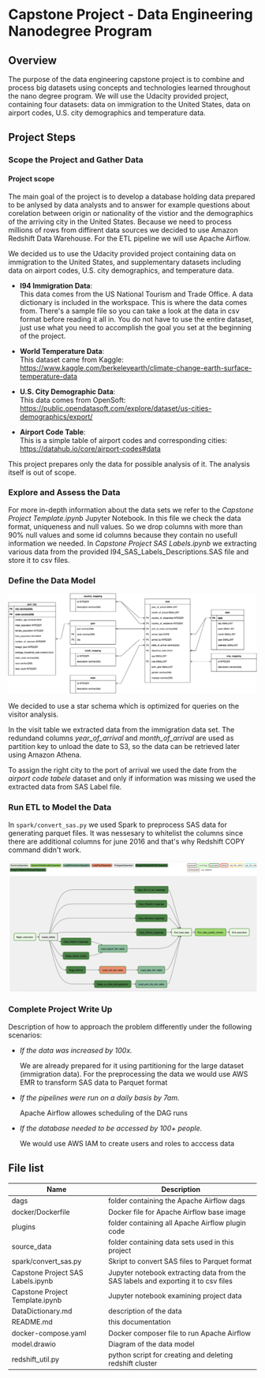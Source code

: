 # Capstone Project - Data Engineering Nanodegree Program

## Overview

The purpose of the data engineering capstone project is to combine and process big datasets using concepts and technologies learned throughout the nano degree program. We will use the Udacity provided project, containing four datasets: data on immigration to the United States, data on airport codes, U.S. city demographics and temperature data.

## Project Steps

### Scope the Project and Gather Data

#### Project scope

The main goal of the project is to develop a database holding data prepared to be anlysed by data analysts and to answer for example questions about corelation between origin or nationality of the vistior and the demographics of the arriving city in the United States. Because we need to process millions of rows from diffirent data sources we decided to use Amazon Redshift Data Warehouse. For the ETL pipeline we will use Apache Airflow.

We decided us to use the Udacity provided project containing data on immigration to the United States, and supplementary datasets including data on airport codes, U.S. city demographics, and temperature data.

 - **I94 Immigration Data**:\
  This data comes from the US National Tourism and Trade Office. A data dictionary is included in the workspace. This is where the data comes from. There's a sample file so you can take a look at the data in csv format before reading it all in. You do not have to use the entire dataset, just use what you need to accomplish the goal you set at the beginning of the project.
 
 - **World Temperature Data**:\
  This dataset came from Kaggle: https://www.kaggle.com/berkeleyearth/climate-change-earth-surface-temperature-data
 
 - **U.S. City Demographic Data**:\
  This data comes from OpenSoft: https://public.opendatasoft.com/explore/dataset/us-cities-demographics/export/
 
 - **Airport Code Table**:\
  This is a simple table of airport codes and corresponding cities: https://datahub.io/core/airport-codes#data

This project prepares only the data for possible analysis of it. The analysis itself is out of scope.

### Explore and Assess the Data

For more in-depth information about the data sets we refer to the _Capstone Project Template.ipynb_ Jupyter Notebook. In this file we check the data format, uniqueness and null values. So we drop columns with more than 90% null values and some id columns because they contain no usefull information we needed.
In _Capstone Project SAS Labels.ipynb_ we extracting various data from the provided I94_SAS_Labels_Descriptions.SAS file and store it to csv files.

### Define the Data Model

![ER Diagram](https://raw.githubusercontent.com/euweb/CapstoneProject/main/model.png)

We decided to use a star schema which is optimized for queries on the visitor analysis. 

In the visit table we extracted data from the immigration data set. The redundand columns _year_of_arrival_ and _month_of_arrival_ are used as partition key to unload the date to S3, so the data can be retrieved later using Amazon Athena.

To assign the right city to the port of arrival we used the date from the _airport code tabele_ dataset and only if information was missing we used the extracted data from SAS Label file.

### Run ETL to Model the Data

In `spark/convert_sas.py` we used Spark to preprocess SAS data for generating parquet files. It was nessesary to whitelist the columns since there are additional columns for june 2016 and that's why Redshift COPY command didn't work.

![Airflow Pipeline Diagram](https://raw.githubusercontent.com/euweb/CapstoneProject/main/Airflow-Pipeline.png)

### Complete Project Write Up

Description of how to approach the problem differently under the following scenarios:

  *  _If the data was increased by 100x._

     We are already prepared for it using partitioning for the large dataset (immigration data). For the preprocessing the data we would use AWS EMR to transform SAS data to Parquet format
  *  _If the pipelines were run on a daily basis by 7am._

     Apache Airflow allowes scheduling of the DAG runs

  *  _If the database needed to be accessed by 100+ people._

     We would use AWS IAM to create users and roles to acccess data


## File list

| Name                              | Description                                                                        |
|-----------------------------------|------------------------------------------------------------------------------------|
| dags                              | folder containing the Apache Airflow dags                                          |
| docker/Dockerfile                 | Docker file for Apache Airflow base image                                          |
| plugins                           | folder containing all Apache Airflow plugin code                                   |
| source_data                       | folder containing data sets used in this project                                   |
| spark/convert_sas.py              | Skript to convert SAS files to Parquet format                                      |
| Capstone Project SAS Labels.ipynb | Jupyter notebook extracting data from the SAS labels and exporting it to csv files |
| Capstone Project Template.ipynb   | Jupyter notebook examining project data                                            |
| DataDictionary.md                 | description of the data                                                            |
| README.md                         | this documentation                                                                 |
| docker-compose.yaml               | Docker composer file to run Apache Airflow                                         |
| model.drawio                      | Diagram of the data model                                                          |
| redshift_util.py                  | python script for creating and deleting redshift cluster                           |
